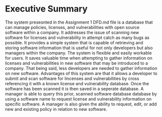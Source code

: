 # Executive Summary 
  The system presesnted in the Assignment 1 DFD.md file is a database that can manage policies, licenses, and vulnerabilities with open source software within a company. It addresses the issue of scanning new software for licenses and vulnerability in attempt catch as many bugs as possible. It provides a simple system that is capable of retrieving and storing software information that is useful for not only developers but also managers within the company. The system is flexible and easily workable for users. It saves valuable time when attempting to gather information on licenses and vulnerabilities in new software that may be introduced to a company. That being said, less developers are needed to gather information on new software.
  Advantages of this system are that it allows a developer to submit and scan software for lincenses and vulnerabilities by cross referencing it with a known license and vulnerability database. Once the software has been scanned it is then saved in a seperate database. A manager is able to query this prior, scanned software database database by using a software name to request license and vulnerability information on specific software. A manager is also given the ability to request, edit, or add new and existing policy in relation to new software. 
